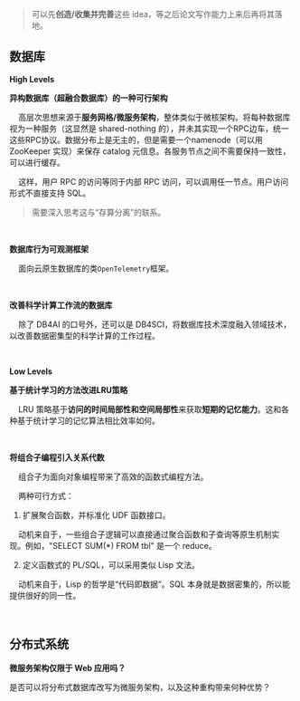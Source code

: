 > 可以先**创造/收集并完善**这些 idea，等之后论文写作能力上来后再将其落地。

## 数据库

**High Levels**

**异构数据库（超融合数据库）的一种可行架构**

    高层次思想来源于**服务网格/微服务架构**，整体类似于微核架构。将每种数据库视为一种服务（这显然是 shared-nothing 的），并未其实现一个RPC边车，统一这些RPC协议。数据分布上是无主的，但是需要一个namenode（可以用 ZooKeeper 实现）来保存 catalog 元信息。各服务节点之间不需要保持一致性，可以进行缓存。

    这样，用户 RPC 的访问等同于内部 RPC 访问，可以调用任一节点。用户访问形式不直接支持 SQL。

> 需要深入思考这与“存算分离”的联系。

    

**数据库行为可观测框架**

    面向云原生数据库的类`OpenTelemetry`框架。

    

**改善科学计算工作流的数据库**

    除了 DB4AI 的口号外，还可以是 DB4SCI，将数据库技术深度融入领域技术，以改善数据密集型的科学计算的工作过程。

    

**Low Levels**

**基于统计学习的方法改进LRU策略**

    LRU 策略基于**访问的时间局部性和空间局部性**来获取**短期的记忆能力**。这和各种基于统计学习的记忆算法相比效率如何。

    

**将组合子编程引入关系代数**

    组合子为面向对象编程带来了高效的函数式编程方法。

    两种可行方式：

1. 扩展聚合函数，并标准化 UDF 函数接口。

    动机来自于，一些组合子逻辑可以直接通过聚合函数和子查询等原生机制实现。例如，"SELECT SUM(\*) FROM tbl" 是一个 reduce。

2. 定义函数式的 PL/SQL，可以采用类似 Lisp 文法。

    动机来自于，Lisp 的哲学是“代码即数据”。SQL 本身就是数据密集的，所以能提供很好的同一性。

    

## 分布式系统

**微服务架构仅限于 Web 应用吗？**

是否可以将分布式数据库改写为微服务架构，以及这种重构带来何种优势？
